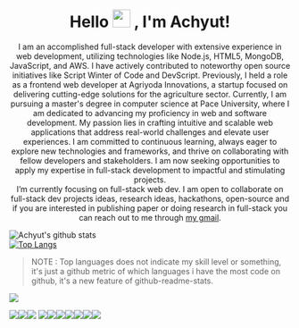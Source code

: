 <h1 align="center"> Hello <img src="https://github.com/TheDudeThatCode/TheDudeThatCode/blob/master/Assets/Hi.gif" width="32px"> , I'm Achyut!</h1>
<p align="center">I am an accomplished full-stack developer with extensive experience in web development, utilizing technologies like Node.js, HTML5, MongoDB, JavaScript, and AWS. I have actively contributed to noteworthy open source initiatives like Script Winter of Code and DevScript. Previously, I held a role as a frontend web developer at Agriyoda Innovations, a startup focused on delivering cutting-edge solutions for the agriculture sector. Currently, I am pursuing a master's degree in computer science at Pace University, where I am dedicated to advancing my proficiency in web and software development. My passion lies in crafting intuitive and scalable web applications that address real-world challenges and elevate user experiences. I am committed to continuous learning, always eager to explore new technologies and frameworks, and thrive on collaborating with fellow developers and stakeholders. I am now seeking opportunities to apply my expertise in full-stack development to impactful and stimulating projects.
 <br>
 I’m currently focusing on  full-stack web dev. I am open to collaborate on full-stack dev projects ideas, research ideas, hackathons, open-source and if you are interested in publishing paper or doing research in full-stack you can reach out  to me through <a href="mailto:achyutkumar488@gmail.com">my gmail</a>.</p>
</div>
 
![Achyut's github stats](https://github-readme-stats.vercel.app/api?username=Sloth-Panda&hide=stars&theme=chartreuse-dark&count_private=true&show_icons=true)<br>
[![Top Langs](https://github-readme-stats.vercel.app/api/top-langs/?username=Sloth-Panda&theme=merko)](https://github.com/Sloth-Panda/github-readme-stats)<br>
>NOTE : Top languages does not indicate my skill level or something, it's just a github metric of which languages i have the most code on github, it's a new feature of github-readme-stats.<br>
  
 [ <img src="https://img.shields.io/badge/LinkedIn-0077B5?style=for-the-badge&logo=linkedin&logoColor=white">](https://www.linkedin.com/in/achyut-kumar-panda-22967a19a/)<br>
 
 
 <img src="https://img.shields.io/badge/HTML5-E34F26?style=for-the-badge&logo=html5&logoColor=white"><img src="https://img.shields.io/badge/CSS3-1572B6?style=for-the-badge&logo=css3&logoColor=white"><img src="https://img.shields.io/badge/Python-14354C?style=for-the-badge&logo=python&logoColor=white">
 <img src="https://img.shields.io/badge/Java-ED8B00?style=for-the-badge&logo=java&logoColor=white"><img src="https://img.shields.io/badge/JavaScript-F7DF1E?style=for-the-badge&logo=javascript&logoColor=black"><img src="https://img.shields.io/badge/Bootstrap-563D7C?style=for-the-badge&logo=bootstrap&logoColor=white"><img src="https://img.shields.io/badge/jQuery-0769AD?style=for-the-badge&logo=jquery&logoColor=white"><img src="https://img.shields.io/badge/Node.js-43853D?style=for-the-badge&logo=node.js&logoColor=white"><img src="https://img.shields.io/badge/React-20232A?style=for-the-badge&logo=react&logoColor=61DAFB"><img src="https://img.shields.io/badge/MongoDB-4EA94B?style=for-the-badge&logo=mongodb&logoColor=white">
 
 
